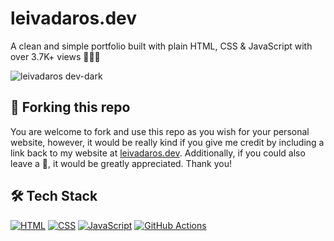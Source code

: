 # leivadaros.dev
A clean and simple portfolio built with plain HTML, CSS & JavaScript with over 3.7K+ views 👨‍🚀🚀

![leivadaros dev-dark](https://raw.githubusercontent.com/paraskevasleivadaros/leivadaros.dev/main/images/leivadaros-dev-thumbnail.PNG)

## 🍴 Forking this repo
You are welcome to fork and use this repo as you wish for your personal website, however, it would be really kind if you give me credit by including a link back to my website at [leivadaros.dev](https://leivadaros.dev). Additionally, if you could also leave a 🌟, it would be greatly appreciated. Thank you!

## 🛠️ Tech Stack
[![HTML](https://skillicons.dev/icons?i=html)](https://developer.mozilla.org/en-US/docs/Web/HTML)
[![CSS](https://skillicons.dev/icons?i=css)](https://developer.mozilla.org/en-US/docs/Web/CSS)
[![JavaScript](https://skillicons.dev/icons?i=js)](https://developer.mozilla.org/en-US/docs/Web/JavaScript)
[![GitHub Actions](https://skillicons.dev/icons?i=githubactions)](https://github.com/features/actions)
